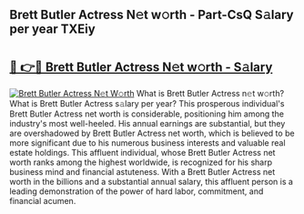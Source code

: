 ## Brett Butler Actress N𝚎t w𝚘rth - Part-CsQ S𝚊lary per year TXEiy

# <h2><a href="http://gc2n4y.nevu.top/?p=Brett+Butler+Actress">🔗 👉🔴 Brett Butler Actress N𝚎t w𝚘rth - S𝚊lary</a></h2>

[![Brett Butler Actress N𝚎t W𝚘rth](https://i.imgur.com/Oavwk0R.jpeg)](http://gc2n4y.nevu.top/?p=Brett+Butler+Actress)
What is Brett Butler Actress n𝚎t w𝚘rth? What is Brett Butler Actress s𝚊lary per year?
This prosperous individual's Brett Butler Actress net worth is considerable, positioning him among the industry's most well-heeled. His annual earnings are substantial, but they are overshadowed by Brett Butler Actress net worth, which is believed to be more significant due to his numerous business interests and valuable real estate holdings. This affluent individual, whose Brett Butler Actress net worth ranks among the highest worldwide, is recognized for his sharp business mind and financial astuteness. With a Brett Butler Actress net worth in the billions and a substantial annual salary, this affluent person is a leading demonstration of the power of hard labor, commitment, and financial acumen.
